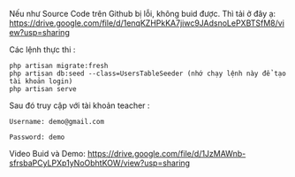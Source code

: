 Nếu như Source Code trên Github bị lỗi, không buid được. Thì tải ở đây ạ: https://drive.google.com/file/d/1enqKZHPkKA7jiwc9JAdsnoLePXBTSfM8/view?usp=sharing

Các lệnh thực thi :
  
    php artisan migrate:fresh
    php artisan db:seed --class=UsersTableSeeder (nhớ chạy lệnh này để tạo tài khoản login)
    php artisan serve
Sau đó truy cập với tài khoản teacher : 

    Username: demo@gmail.com
    
    Password: demo

Video Buid và Demo: https://drive.google.com/file/d/1JzMAWnb-sfrsbaPCyLPXp1yNoObhtKOW/view?usp=sharing

